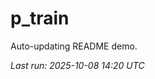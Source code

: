 # p_train

Auto-updating README demo.

<!--START_SECTION:status-->
_Last run: 2025-10-08 14:20 UTC_
<!--END_SECTION:status-->
































































































































































































































































































































































































































































































































































































































































































































































































































































































































































































































































































































































